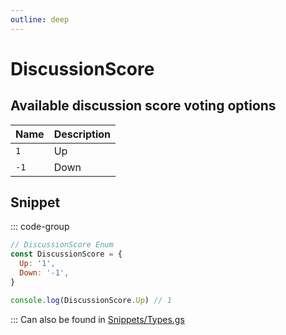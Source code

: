 ```yaml
---
outline: deep
---
```


# DiscussionScore

## Available discussion score voting options

| Name | Description |
| ---- | ----------- |
| `1`  | Up          |
| `-1` | Down        |

## Snippet

::: code-group

```js [enum.gs]
// DiscussionScore Enum
const DiscussionScore = {
  Up: '1',
  Down: '-1',
}

console.log(DiscussionScore.Up) // 1
```

:::
Can also be found in [Snippets/Types.gs](../../../snippets/snippets/types)